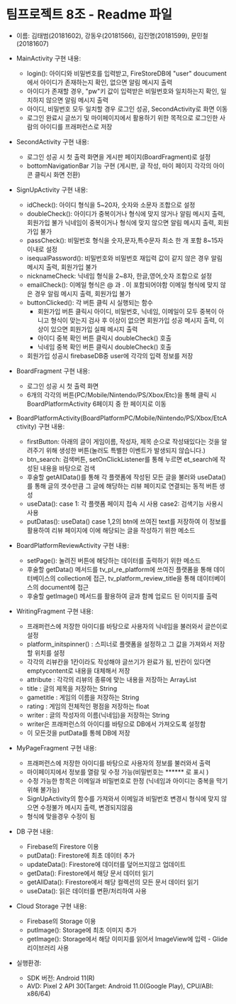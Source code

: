# 팀프로젝트 8조 - Readme 파일
- 이름: 김태범(20181602), 강동우(20181566), 김진명(20181599), 문민철(20181607)

- MainActivity 구현 내용:
	- login(): 아이디와 비밀번호를 입력받고, FireStoreDB에 "user" doucument에서 아이디가 존재하는지 확인, 없으면 알림 메시지 출력
	- 아이디가 존재할 경우, "pw"키 값이 입력받은 비밀번호와 일치하는지 확인, 일치하지 않으면 알림 메시지 출력
	- 아이디, 비밀번호 모두 일치할 경우 로그인 성공, SecondActivity로 화면 이동
	- 로그인 완료시 글쓰기 및 마이페이지에서 활용하기 위한 목적으로 로그인한 사람의 아이디를 프래퍼런스로 저장 
	 	   
	
- SecondActivity 구현 내용:
	- 로그인 성공 시 첫 출력 화면을 게시판 페이지(BoardFragment)로 설정 
	- bottomNavigationBar 기능 구현 (게시판, 글 작성, 마이 페이지 각각의 아이콘 클릭시 화면 전환)
	
- SignUpActivity 구현 내용:
	- idCheck(): 아이디 형식을 5~20자, 숫자와 소문자 조합으로 설정
	- doubleCheck(): 아이디가 중복이거나 형식에 맞지 않거나 알림 메시지 출력, 회원가입 불가
	 		 닉네임이 중복이거나 형식에 맞지 않으면 알림 메시지 출력, 회원가입 불가	
	- passCheck(): 비밀번호 형식을 숫자,문자,특수문자 최소 한 개 포함 8~15자 이내로 설정
	- isequalPassword(): 비밀번호와 비밀번호 재입력 값이 같지 않은 경우 알림 메시지 출력, 회원가입 불가
	- nicknameCheck: 닉네임 형식을 2~8자, 한글,영어,숫자 조합으로 설정
	- emailCheck(): 이메일 형식은  @ 과 . 이 포함되어야함
			이메일 형식에 맞지 않은 경우 알림 메시지 출력, 회원가입 불가
	- buttonClicked(): 각 버튼 클릭 시 실행되는 함수
		- 회원가입 버튼 클릭시 아이디, 비밀번호, 닉네임, 이메일이 모두 중복이 아니고 형식이 맞는지 검사 후
		  이상이 없으면 회원가입 성공 메시지 출력, 이상이 있으면 회원가입 실패 메시지 출력
		- 아이디 중복 확인 버튼 클릭시 doubleCheck() 호출
		- 닉네임 중복 확인 버튼 클릭시 doubleCheck() 호출
	- 회원가입 성공시 firebaseDB중 user에 각각의 입력 정보를 저장
	
- BoardFragment 구현 내용:
	- 로그인 성공 시 첫 출력 화면
	- 6개의 각각의 버튼(PC/Mobile/Nintendo/PS/Xbox/Etc)을 통해 클릭 시 BoardPlatformActivity 6페이지 중 한 페이지로 이동
	
- BoardPlatformActivity(BoardPlatformPC/Mobile/Nintendo/PS/Xbox/EtcActivity) 구현 내용:
	- firstButton: 아래의 글이 게임이름, 작성자, 제목 순으로 작성돼있다는 것을 알려주기 위해 생성한 버튼(눌러도 특별한 이벤트가 발생되지 않습니다.)
	- btn_search: 검색버튼, setOnClickListener를 통해 누르면 et_search에 작성된 내용을 바탕으로 검색
	- 후술할 getAllData()를 통해 각 플랫폼에 작성된 모든 글을 불러와 useData()를 통해 글의 갯수만큼 그 글에 해당하는 리뷰 페이지로 연결되는 동적 버튼 생성
	- useData(): case 1: 각 플랫폼 페이지 접속 시 사용 case2: 검색기능 사용시 사용
	- putDatas(): useData() case 1,2의 btn에 쓰여진 text를 저장하여 이 정보를 활용하여 리뷰 페이지에 이에 해당되는 글을 작성하기 위한 메소드

- BoardPlatformReviewActivity 구현 내용:
	- setPage(): 눌려진 버튼에 해당하는 데이터를 출력하기 위한 메소드
	- 후술할 getData() 메서드를 tv_pl_re_platform에 쓰여진 플랫폼을 통해 데이터베이스의 collection에 접근, tv_platform_review_title을 통해 데이터베이스의 document에 접근
	- 후술할 getImage() 메서드를 활용하여 글과 함께 업로드 된 이미지를 출력
	
- WritingFragment 구현 내용:
	- 프래퍼런스에 저장한 아이디를 바탕으로 사용자의 닉네임을 불러와서 글쓴이로 설정
	- platform_initspinner() : 스피너로 플랫폼을 설정하고 그 값을 가져와서 저장할 위치를 설정
	- 각각의 리뷰칸을 1칸이라도 작성해야 글쓰기가 완료가 됨, 빈칸이 있다면 emptycontent로 내용을 대체해서 저장
	- attribute : 각각의 리뷰의 종류에 맞는 내용을 저장하는 ArrayList
	- title : 글의 제목을 저장하는 String
	- gametitle : 게임의 이름을 저장하는 String
	- rating : 게임의 전체적인 평점을 저장하는 float
	- writer : 글의 작성자의 이름(닉네임)을 저장하는 String
	- writer은 프래퍼런스의 아이디를 바탕으로 DB에서 가져오도록 설정함
	- 이 모든것을 putData를 통헤 DB에 저장
	
- MyPageFragment 구현 내용:
	- 프래퍼런스에 저장한 아이디를 바탕으로 사용자의 정보를 불러와서 출력
	- 마이페이지에서 정보를 열람 및 수정 가능(비밀번호는 ****** 로 표시 )
	- 수정 가능한 항목은 이메일과 비밀번호로 한정 (닉네임과 아이디는 중복을 막기위해 불가능)
	- SignUpActivity의 함수를 가져와서 이메일과 비밀번호 변경시 형식에 맞지 않으면 수정불가 메시지 출력, 변경되지않음
	- 형식에 맞을경우 수정이 됨

- DB 구현 내용:
	- Firebase의 Firestore 이용
	- putData(): Firestore에 최초 데이터 추가
	- updateData(): Firestore에 데이터를 덮어쓰지않고 업데이트
	- getData(): Firestore에서 해당 문서 데이터 읽기
	- getAllData(): Firestore에서 해당 컬렉션의 모든 문서 데이터 읽기
	- useData(): 읽은 데이터를 변환/처리하여 사용
	
- Cloud Storage 구현 내용:
	- Firebase의 Storage 이용
	- putImage(): Storage에 최초 이미지 추가
	- getImage(): Storage에서 해당 이미지를 읽어서 ImageView에 입력 - Glide 리이브러리 사용
	
- 실행환경:
	- SDK 버전: Android 11(R)
	- AVD: Pixel 2 API 30(Target: Android 11.0(Google Play), CPU/ABI: x86/64)
